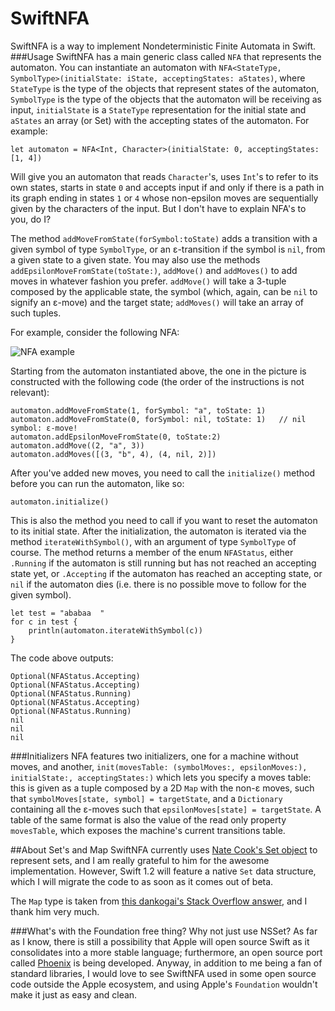 # SwiftNFA
SwiftNFA is a way to implement Nondeterministic Finite Automata in Swift.
###Usage
SwiftNFA has a main generic class called `NFA` that represents the automaton. You can instantiate an automaton with `NFA<StateType, SymbolType>(initialState: iState, acceptingStates: aStates)`, where `StateType` is the type of the objects that represent states of the automaton, `SymbolType` is the type of the objects that the automaton will be receiving as input, `initialState` is a `StateType` representation for the initial state and `aStates` an array (or Set) with the accepting states of the automaton. For example:

    let automaton = NFA<Int, Character>(initialState: 0, acceptingStates: [1, 4])
Will give you an automaton that reads `Character`'s, uses `Int`'s to refer to its own states, starts in state `0` and accepts input if and only if there is a path in its graph ending in states `1` or `4` whose non-epsilon moves are sequentially given by the characters of the input. But I don't have to explain NFA's to you, do I?

The method `addMoveFromState(forSymbol:toState)` adds a transition with a given symbol of type `SymbolType`, or an ε-transition if the symbol is `nil`, from a given state to a given state. You may also use the methods `addEpsilonMoveFromState(toState:)`, `addMove()` and `addMoves()` to add moves in whatever fashion you prefer. `addMove()` will take a 3-tuple composed by the applicable state, the symbol (which, again, can be `nil` to signify an ε-move) and the target state; `addMoves()` will take an array of such tuples.

For example, consider the following NFA:

![NFA example](http://goo.gl/X6RWCC?gdriveurl)

Starting from the automaton instantiated above, the one in the picture is constructed with the following code (the order of the instructions is not relevant):

	automaton.addMoveFromState(1, forSymbol: "a", toState: 1)
	automaton.addMoveFromState(0, forSymbol: nil, toState: 1)   // nil symbol: ε-move!
	automaton.addEpsilonMoveFromState(0, toState:2)
	automaton.addMove((2, "a", 3))
	automaton.addMoves([(3, "b", 4), (4, nil, 2)])

After you've added new moves, you need to call the `initialize()` method before you can run the automaton, like so:

    automaton.initialize()
 This is also the method you need to call if you want to reset the automaton to its initial state.
 After the initialization, the automaton is iterated via the method `iterateWithSymbol()`, with an argument of type `SymbolType` of course. The method returns a member of the enum `NFAStatus`, either `.Running` if the automaton is still running but has not reached an accepting state yet, or `.Accepting` if the automaton has reached an accepting state, or `nil` if the automaton dies (i.e. there is no possible move to follow for the given symbol).
 

    let test = "ababaa  "
    for c in test {
    	println(automaton.iterateWithSymbol(c))
    }
   The code above outputs:

    Optional(NFAStatus.Accepting)
    Optional(NFAStatus.Accepting)
    Optional(NFAStatus.Running)
    Optional(NFAStatus.Accepting)
    Optional(NFAStatus.Running)
    nil
    nil
    nil

###Initializers
NFA features two initializers, one for a machine without moves, and another, `init(movesTable: (symbolMoves:, epsilonMoves:), initialState:, acceptingStates:)` which lets you specify a moves table: this is given as a tuple composed by a 2D `Map` with the non-ε moves, such that `symbolMoves[state, symbol] = targetState`, and a `Dictionary` containing all the ε-moves such that `epsilonMoves[state] = targetState`.
A table of the same format is also the value of the read only property `movesTable`, which exposes the machine's current transitions table.
   
##About Set's and Map
SwiftNFA currently uses [Nate Cook's Set object](https://github.com/natecook1000/SwiftSets)  to represent sets, and I am really grateful to him for the awesome implementation. However, Swift 1.2 will feature a native `Set` data structure, which I will migrate the code to as soon as it comes out of beta.

The `Map` type is taken from [this dankogai's Stack Overflow answer](http://stackoverflow.com/a/25149719/484603), and I thank him very much.

###What's with the Foundation free thing? Why not just use NSSet?
As far as I know, there is still a possibility that Apple will open source Swift as it consolidates into a more stable language; furthermore, an open source port called [Phoenix](https://ind.ie/about/phoenix/) is being developed. Anyway, in addition to me being a fan of standard libraries, I would love to see SwiftNFA used in some open source code outside the Apple ecosystem, and using Apple's `Foundation` wouldn't make it just as easy and clean.
